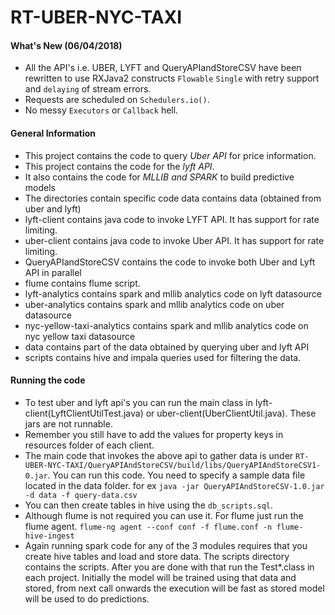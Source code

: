 # RT-UBER-NYC-TAXI
#### What's New (06/04/2018)
* All the API's i.e. UBER, LYFT and QueryAPIandStoreCSV have been rewritten to use RXJava2 constructs ``Flowable`` ``Single`` with retry support and ``delaying`` of stream errors.
* Requests are scheduled on ``Schedulers.io()``.
* No messy ``Executors`` or ``Callback`` hell.

#### General Information
* This project contains the code to query *Uber API* for price information.
* This project contains the code for the *lyft API*.
* It also contains the code for *MLLIB and SPARK* to build predictive models  
* The directories contain specific code data contains data (obtained from uber and lyft)
* lyft-client contains java code to invoke LYFT API. It has support for rate limiting.
* uber-client contains java code to invoke Uber API. It has support for rate limiting.
* QueryAPIandStoreCSV contains the code to invoke both Uber and Lyft API in parallel
* flume contains flume script.
* lyft-analytics contains spark and mllib analytics code on lyft datasource
* uber-analytics contains spark and mllib analytics code on uber datasource
* nyc-yellow-taxi-analytics contains spark and mllib analytics code on nyc yellow taxi datasource
* data contains part of the data obtained by querying uber and lyft API
* scripts contains hive and impala queries used for filtering the data.


#### Running the code

* To test uber and lyft api's you can run the main class in lyft-client(LyftClientUtilTest.java) or uber-client(UberClientUtil.java). These jars are not runnable.
* Remember you still have to add the values for property keys in resources folder of each client.
* The main code that invokes the above api to gather data is under ``RT-UBER-NYC-TAXI/QueryAPIAndStoreCSV/build/libs/QueryAPIAndStoreCSV1-0.jar``. You can run this code. You need to specify a sample data file located in the data folder. for ex ``java -jar QueryAPIAndStoreCSV-1.0.jar -d data -f query-data.csv``
* You can then create tables in hive using the ``db_scripts.sql``.
* Although flume is not required you can use it. For flume just run the flume agent. ``flume-ng agent --conf conf -f flume.conf -n flume-hive-ingest``
* Again running spark code for any of the 3 modules requires that you create hive tables and load and store data. The scripts directory contains the scripts. After you are done with that run the Test*.class in each project. Initially the model will be trained using that data and stored, from next call onwards the execution will be fast as stored model will be used to do predictions.
